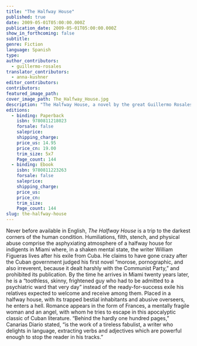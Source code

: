 ```yaml
---
title: "The Halfway House"
published: true
date: 2009-05-01T05:00:00.000Z
publication_date: 2009-05-01T05:00:00.000Z
show_in_forthcoming: false
subtitle:
genre: Fiction
language: Spanish
type:
author_contributors:
  - guillermo-rosales
translator_contributors:
  - anna-kushner
editor_contributors:
contributors:
featured_image_path:
cover_image_path: The_Halfway_House.jpg
description: "The Halfway House, a novel by the great Guillermo Rosales, is a heart-breaking classic of modern Cuban literature. "
editions:
  - binding: Paperback
    isbn: 9780811218023
    forsale: false
    saleprice:
    shipping_charge:
    price_us: 14.95
    price_cn: 19.00
    trim_size: 5x7
    Page_count: 144
  - binding: Ebook
    isbn: 9780811223263
    forsale: false
    saleprice:
    shipping_charge:
    price_us:
    price_cn:
    trim_size:
    Page_count: 144
slug: the-halfway-house
---
```


Never before available in English, _The Halfway House_ is a trip to the darkest corners of the human condition. Humiliations, filth, stench, and physical abuse comprise the asphyxiating atmosphere of a halfway house for indigents in Miami where, in a shaken mental state, the writer William Figueras lives after his exile from Cuba. He claims to have gone crazy after the Cuban government judged his first novel “morose, pornographic, and also irreverent, because it dealt harshly with the Communist Party,” and prohibited its publication. By the time he arrives in Miami twenty years later, he is a “toothless, skinny, frightened guy who had to be admitted to a psychiatric ward that very day” instead of the ready-for-success exile his relatives expected to welcome and receive among them. Placed in a halfway house, with its trapped bestial inhabitants and abusive overseers, he enters a hell. Romance appears in the form of Frances, a mentally fragile woman and an angel, with whom he tries to escape in this apocalyptic classic of Cuban literature. “Behind the hardly one hundred pages,” Canarias Diario stated, “is the work of a tireless fabulist, a writer who delights in language, extracting verbs and adjectives which are powerful enough to stop the reader in his tracks.”

